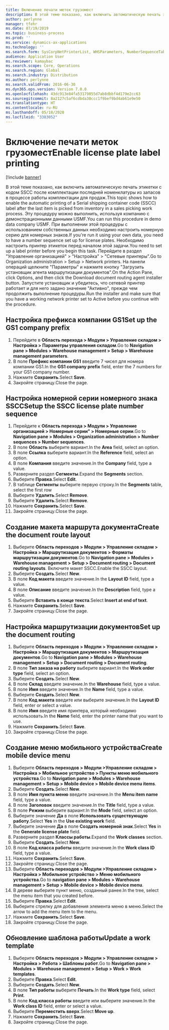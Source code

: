 ```yaml
---
title: Включение печати меток грузомест
description: В этой теме показано, как включить автоматическую печать этикетки с кодом SSCC после комплектации последней номенклатуры из запасов в процессе работы комплектации для продаж.
author: perlynne
manager: tfehr
ms.date: 07/19/2019
ms.topic: business-process
ms.prod: ''
ms.service: dynamics-ax-applications
ms.technology: ''
ms.search.form: SysCorpNetPrinterList, WHSParameters, NumberSequenceTableListPage, NumberSequenceDetails, WHSDocumentRoutingLayout, WHSDocumentRouting, WHSRFMenuItem, WHSRFMenu, WHSWorkTemplateTable
audience: Application User
ms.reviewer: kamaybac
ms.search.scope: Core, Operations
ms.search.region: Global
ms.search.industry: Distribution
ms.author: perlynne
ms.search.validFrom: 2016-06-30
ms.dyn365.ops.version: Version 7.0.0
ms.openlocfilehash: 43dc913e84fa53179855d7ab8dbbf4d179e2cc63
ms.sourcegitcommit: 8a2127c5af6cdbda30ccc1f9bef9bd4ab61e9e50
ms.translationtype: HT
ms.contentlocale: ru-RU
ms.lasthandoff: 05/18/2020
ms.locfileid: "3383052"
---
```

# <a name="enable-license-plate-label-printing"></a><span data-ttu-id="536e9-103">Включение печати меток грузомест</span><span class="sxs-lookup"><span data-stu-id="536e9-103">Enable license plate label printing</span></span>

[!include [banner](../../includes/banner.md)]

<span data-ttu-id="536e9-104">В этой теме показано, как включить автоматическую печать этикетки с кодом SSCC после комплектации последней номенклатуры из запасов в процессе работы комплектации для продаж.</span><span class="sxs-lookup"><span data-stu-id="536e9-104">This topic shows how to enable the automatic printing of a Serial shipping container code (SSCC) label after the last item is picked from inventory in a sales picking work process.</span></span> <span data-ttu-id="536e9-105">Эту процедуру можно выполнить, используя компанию с демонстрационными данными USMF.</span><span class="sxs-lookup"><span data-stu-id="536e9-105">You can run this procedure in demo data company USMF.</span></span> <span data-ttu-id="536e9-106">При выполнении этой процедуры с использованием собственных данных необходимо настроить номерную серию для номерных знаков.</span><span class="sxs-lookup"><span data-stu-id="536e9-106">If you're run it using your own data, you need to have a number sequence set up for license plates.</span></span> <span data-ttu-id="536e9-107">Необходимо настроить принтер этикеток перед началом этой задачи.</span><span class="sxs-lookup"><span data-stu-id="536e9-107">You need to set up a label printer before you begin this task.</span></span> <span data-ttu-id="536e9-108">Перейдите в раздел "Управление организацией" > "Настройка" > "Сетевые принтеры".</span><span class="sxs-lookup"><span data-stu-id="536e9-108">Go to Organization administration > Setup > Network printers.</span></span> <span data-ttu-id="536e9-109">На панели операций щелкните "Параметры" и нажмите кнопку "Загрузить установщик агента маршрутизации документов".</span><span class="sxs-lookup"><span data-stu-id="536e9-109">On the Action Pane, click Options, and then click the Download document routing agent installer button.</span></span> <span data-ttu-id="536e9-110">Запустите установщик и убедитесь, что сетевой принтер работает и для него задано значение "Активно", прежде чем продолжить выполнение процедуры.</span><span class="sxs-lookup"><span data-stu-id="536e9-110">Run the installer and make sure that you have a working network printer set to Active before you continue with the procedure.</span></span>


## <a name="set-up-the-gs1-company-prefix"></a><span data-ttu-id="536e9-111">Настройка префикса компании GS1</span><span class="sxs-lookup"><span data-stu-id="536e9-111">Set up the GS1 company prefix</span></span>
1. <span data-ttu-id="536e9-112">Перейдите в **Область перехода > Модули > Управление складом > Настройка > Параметры управления складом**.</span><span class="sxs-lookup"><span data-stu-id="536e9-112">Go to **Navigation pane > Modules > Warehouse management > Setup > Warehouse management parameters**.</span></span>
2. <span data-ttu-id="536e9-113">В поле **Префикс компании GS1** введите 7 чисел для номера компании GS1.</span><span class="sxs-lookup"><span data-stu-id="536e9-113">In the **GS1 company prefix** field, enter the 7 numbers for your GS1 company number.</span></span>
3. <span data-ttu-id="536e9-114">Нажмите **Сохранить**.</span><span class="sxs-lookup"><span data-stu-id="536e9-114">Select **Save**.</span></span>
4. <span data-ttu-id="536e9-115">Закройте страницу.</span><span class="sxs-lookup"><span data-stu-id="536e9-115">Close the page.</span></span>

## <a name="setup-the-sscc-license-plate-number-sequence"></a><span data-ttu-id="536e9-116">Настройка номерной серии номерного знака SSCC</span><span class="sxs-lookup"><span data-stu-id="536e9-116">Setup the SSCC license plate number sequence</span></span>
1. <span data-ttu-id="536e9-117">Перейдите к **Область перехода > Модули > Управление организацией > Номерные серии" > Номерные серии**.</span><span class="sxs-lookup"><span data-stu-id="536e9-117">Go to **Navigation pane > Modules > Organization administration > Number sequences > Number sequences**.</span></span>
2. <span data-ttu-id="536e9-118">В поле **Область** выберите вариант.</span><span class="sxs-lookup"><span data-stu-id="536e9-118">In the **Area** field, select an option.</span></span>
3. <span data-ttu-id="536e9-119">В поле **Ссылка** выберите вариант.</span><span class="sxs-lookup"><span data-stu-id="536e9-119">In the **Reference** field, select an option.</span></span>
4. <span data-ttu-id="536e9-120">В поле **Компания** введите значение.</span><span class="sxs-lookup"><span data-stu-id="536e9-120">In the **Company** field, type a value.</span></span>
5. <span data-ttu-id="536e9-121">Разверните раздел **Сегменты**.</span><span class="sxs-lookup"><span data-stu-id="536e9-121">Expand the **Segments** section.</span></span>
6. <span data-ttu-id="536e9-122">Выберите **Правка**.</span><span class="sxs-lookup"><span data-stu-id="536e9-122">Select **Edit**.</span></span>
7. <span data-ttu-id="536e9-123">В таблице **Сегменты** выберите первую строку.</span><span class="sxs-lookup"><span data-stu-id="536e9-123">In the **Segments** table, select the first row</span></span>
8. <span data-ttu-id="536e9-124">Выберите **Удалить**.</span><span class="sxs-lookup"><span data-stu-id="536e9-124">Select **Remove**.</span></span>
9. <span data-ttu-id="536e9-125">Выберите **Удалить**.</span><span class="sxs-lookup"><span data-stu-id="536e9-125">Select **Remove**.</span></span>
10. <span data-ttu-id="536e9-126">Нажмите **Сохранить**.</span><span class="sxs-lookup"><span data-stu-id="536e9-126">Select **Save**.</span></span>
11. <span data-ttu-id="536e9-127">Закройте страницу.</span><span class="sxs-lookup"><span data-stu-id="536e9-127">Close the page.</span></span>

## <a name="create-the-document-route-layout"></a><span data-ttu-id="536e9-128">Создание макета маршрута документа</span><span class="sxs-lookup"><span data-stu-id="536e9-128">Create the document route layout</span></span>
1. <span data-ttu-id="536e9-129">Выберите **Область переходов > Модули > Управление складом > Настройка > Маршрутизация документов > Форматы маршрутизации документов**.</span><span class="sxs-lookup"><span data-stu-id="536e9-129">Go to **Navigation pane > Modules > Warehouse management > Setup > Document routing > Document routing layouts**.</span></span> <span data-ttu-id="536e9-130">Включите макет SSCC.</span><span class="sxs-lookup"><span data-stu-id="536e9-130">Enable the SSCC layout.</span></span>  
2. <span data-ttu-id="536e9-131">Выберите **Создать**.</span><span class="sxs-lookup"><span data-stu-id="536e9-131">Select **New**.</span></span>
3. <span data-ttu-id="536e9-132">В поле **Код макета** введите значение.</span><span class="sxs-lookup"><span data-stu-id="536e9-132">In the **Layout ID** field, type a value.</span></span>
4. <span data-ttu-id="536e9-133">В поле **Описание** введите значение.</span><span class="sxs-lookup"><span data-stu-id="536e9-133">In the **Description** field, type a value.</span></span>
5. <span data-ttu-id="536e9-134">Выберите **Вставить в конце текста**.</span><span class="sxs-lookup"><span data-stu-id="536e9-134">Select **Insert at end of text**.</span></span>
6. <span data-ttu-id="536e9-135">Нажмите **Сохранить**.</span><span class="sxs-lookup"><span data-stu-id="536e9-135">Select **Save**.</span></span>
7. <span data-ttu-id="536e9-136">Закройте страницу.</span><span class="sxs-lookup"><span data-stu-id="536e9-136">Close the page.</span></span>

## <a name="set-up-the-document-routing"></a><span data-ttu-id="536e9-137">Настройка маршрутизации документов</span><span class="sxs-lookup"><span data-stu-id="536e9-137">Set up the document routing</span></span>
1. <span data-ttu-id="536e9-138">Выберите **Область переходов > Модули > Управление складом > Настройка > Маршрутизация документов > Маршрутизация документов**.</span><span class="sxs-lookup"><span data-stu-id="536e9-138">Go to **Navigation pane > Modules > Warehouse management > Setup > Document routing > Document routing**.</span></span>
2. <span data-ttu-id="536e9-139">В поле **Тип заказа на работу** выберите вариант.</span><span class="sxs-lookup"><span data-stu-id="536e9-139">In the **Work order type** field, select an option.</span></span>
3. <span data-ttu-id="536e9-140">Выберите **Создать**.</span><span class="sxs-lookup"><span data-stu-id="536e9-140">Select **New**.</span></span>
4. <span data-ttu-id="536e9-141">В поле **Склад** введите значение.</span><span class="sxs-lookup"><span data-stu-id="536e9-141">In the **Warehouse** field, type a value.</span></span>
5. <span data-ttu-id="536e9-142">В поле **Имя** введите значение.</span><span class="sxs-lookup"><span data-stu-id="536e9-142">In the **Name** field, type a value.</span></span>
6. <span data-ttu-id="536e9-143">Выберите **Создать**.</span><span class="sxs-lookup"><span data-stu-id="536e9-143">Select **New**.</span></span>
7. <span data-ttu-id="536e9-144">В поле **Код макета** введите или выберите значение.</span><span class="sxs-lookup"><span data-stu-id="536e9-144">In the **Layout ID** field, enter or select a value.</span></span>
8. <span data-ttu-id="536e9-145">В поле **Имя** введите имя принтера, который необходимо использовать.</span><span class="sxs-lookup"><span data-stu-id="536e9-145">In the **Name** field, enter the printer name that you want to use.</span></span>
9. <span data-ttu-id="536e9-146">Нажмите **Сохранить**.</span><span class="sxs-lookup"><span data-stu-id="536e9-146">Select **Save**.</span></span>
10. <span data-ttu-id="536e9-147">Закройте страницу.</span><span class="sxs-lookup"><span data-stu-id="536e9-147">Close the page.</span></span>

## <a name="create-mobile-device-menu"></a><span data-ttu-id="536e9-148">Создание меню мобильного устройства</span><span class="sxs-lookup"><span data-stu-id="536e9-148">Create mobile device menu</span></span>
1. <span data-ttu-id="536e9-149">Выберите **Область переходов > Модули >Управление складом > Настройка > Мобильное устройство > Пункты меню мобильного устройства**.</span><span class="sxs-lookup"><span data-stu-id="536e9-149">Go to **Navigation pane > Modules > Warehouse management > Setup > Mobile device > Mobile device menu items**.</span></span>
2. <span data-ttu-id="536e9-150">Выберите **Создать**.</span><span class="sxs-lookup"><span data-stu-id="536e9-150">Select **New**.</span></span>
3. <span data-ttu-id="536e9-151">В поле **Имя пункта меню** введите значение.</span><span class="sxs-lookup"><span data-stu-id="536e9-151">In the **Menu item name** field, type a value.</span></span>
4. <span data-ttu-id="536e9-152">В поле **Заголовок** введите значение.</span><span class="sxs-lookup"><span data-stu-id="536e9-152">In the **Title** field, type a value.</span></span>
5. <span data-ttu-id="536e9-153">В поле **Режим** выберите вариант.</span><span class="sxs-lookup"><span data-stu-id="536e9-153">In the **Mode** field, select an option.</span></span>
6. <span data-ttu-id="536e9-154">Выберите значение **Да** в поле **Использовать существующую работу**.</span><span class="sxs-lookup"><span data-stu-id="536e9-154">Select **Yes** in the **Use existing work** field.</span></span>
7. <span data-ttu-id="536e9-155">Выберите значение **Да** в поле **Создать номерной знак**.</span><span class="sxs-lookup"><span data-stu-id="536e9-155">Select **Yes** in the **Generate license plate** field.</span></span>
8. <span data-ttu-id="536e9-156">Разверните раздел **Классы работы**.</span><span class="sxs-lookup"><span data-stu-id="536e9-156">Expand the **Work classes** section.</span></span>
9. <span data-ttu-id="536e9-157">Выберите **Создать**.</span><span class="sxs-lookup"><span data-stu-id="536e9-157">Select **New**.</span></span>
10. <span data-ttu-id="536e9-158">В поле **Код класса работы** введите значение.</span><span class="sxs-lookup"><span data-stu-id="536e9-158">In the **Work class ID** field, type a value.</span></span>
11. <span data-ttu-id="536e9-159">Нажмите **Сохранить**.</span><span class="sxs-lookup"><span data-stu-id="536e9-159">Select **Save**.</span></span>
12. <span data-ttu-id="536e9-160">Закройте страницу.</span><span class="sxs-lookup"><span data-stu-id="536e9-160">Close the page.</span></span>
13. <span data-ttu-id="536e9-161">Выберите **Область переходов > Модули >Управление складом > Настройка > Мобильное устройство > Меню мобильного устройства**.</span><span class="sxs-lookup"><span data-stu-id="536e9-161">Go to **navigation pane > Modules > Warehouse management > Setup > Mobile device > Mobile device menu**.</span></span>
14. <span data-ttu-id="536e9-162">В дереве выберите пункт меню, созданный ранее.</span><span class="sxs-lookup"><span data-stu-id="536e9-162">In the tree, select the menu item that you created before.</span></span>
15. <span data-ttu-id="536e9-163">Выберите **Правка**.</span><span class="sxs-lookup"><span data-stu-id="536e9-163">Select **Edit**.</span></span>
16. <span data-ttu-id="536e9-164">Выберите стрелку для добавления элемента меню в меню.</span><span class="sxs-lookup"><span data-stu-id="536e9-164">Select the arrow to add the menu item to the menu.</span></span>
17. <span data-ttu-id="536e9-165">Нажмите **Сохранить**.</span><span class="sxs-lookup"><span data-stu-id="536e9-165">Select **Save**.</span></span>
18. <span data-ttu-id="536e9-166">Закройте страницу.</span><span class="sxs-lookup"><span data-stu-id="536e9-166">Close the page.</span></span>

## <a name="update-a-work-template"></a><span data-ttu-id="536e9-167">Обновление шаблона работы</span><span class="sxs-lookup"><span data-stu-id="536e9-167">Update a work template</span></span>
1. <span data-ttu-id="536e9-168">Выберите **Область переходов > Модули > Управление складом > Настройка > Работа > Шаблоны работ**.</span><span class="sxs-lookup"><span data-stu-id="536e9-168">Go to **Navigation pane > Modules > Warehouse management > Setup > Work > Work templates**.</span></span>
2. <span data-ttu-id="536e9-169">Выберите **Правка**.</span><span class="sxs-lookup"><span data-stu-id="536e9-169">Select **Edit**.</span></span>
3. <span data-ttu-id="536e9-170">Выберите **Создать**.</span><span class="sxs-lookup"><span data-stu-id="536e9-170">Select **New**.</span></span>
4. <span data-ttu-id="536e9-171">В поле **Тип работы** выберите **Печать**.</span><span class="sxs-lookup"><span data-stu-id="536e9-171">In the **Work type** field, select **Print**.</span></span>
5. <span data-ttu-id="536e9-172">В поле **Код класса работы** введите или выберите значение.</span><span class="sxs-lookup"><span data-stu-id="536e9-172">In the **Work class ID** field, enter or select a value.</span></span>
6. <span data-ttu-id="536e9-173">Выберите **Переместить вверх**.</span><span class="sxs-lookup"><span data-stu-id="536e9-173">Select **Move up**.</span></span>
7. <span data-ttu-id="536e9-174">Нажмите **Сохранить**.</span><span class="sxs-lookup"><span data-stu-id="536e9-174">Select **Save**.</span></span>
8. <span data-ttu-id="536e9-175">Закройте страницу.</span><span class="sxs-lookup"><span data-stu-id="536e9-175">Close the page.</span></span>

